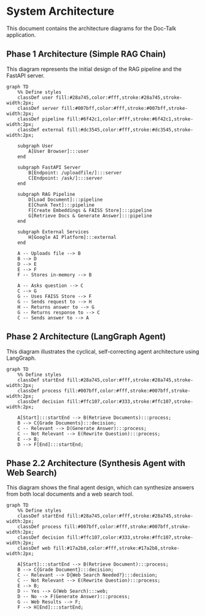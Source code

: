 # System Architecture

This document contains the architecture diagrams for the Doc-Talk application.

## Phase 1 Architecture (Simple RAG Chain)

This diagram represents the initial design of the RAG pipeline and the FastAPI server.

```mermaid
graph TD
    %% Define styles
    classDef user fill:#28a745,color:#fff,stroke:#28a745,stroke-width:2px;
    classDef server fill:#007bff,color:#fff,stroke:#007bff,stroke-width:2px;
    classDef pipeline fill:#6f42c1,color:#fff,stroke:#6f42c1,stroke-width:2px;
    classDef external fill:#dc3545,color:#fff,stroke:#dc3545,stroke-width:2px;

    subgraph User
        A[User Browser]:::user
    end

    subgraph FastAPI Server
        B[Endpoint: /uploadfile/]:::server
        C[Endpoint: /ask/]:::server
    end

    subgraph RAG Pipeline
        D[Load Document]:::pipeline
        E[Chunk Text]:::pipeline
        F[Create Embeddings & FAISS Store]:::pipeline
        G[Retrieve Docs & Generate Answer]:::pipeline
    end

    subgraph External Services
        H[Google AI Platform]:::external
    end

    A -- Uploads file --> B
    B --> D
    D --> E
    E --> F
    F -- Stores in-memory --> B

    A -- Asks question --> C
    C --> G
    G -- Uses FAISS Store --> F
    G -- Sends request to --> H
    H -- Returns answer to --> G
    G -- Returns response to --> C
    C -- Sends answer to --> A

```

## Phase 2 Architecture (LangGraph Agent)

This diagram illustrates the cyclical, self-correcting agent architecture using LangGraph.

```mermaid
graph TD
    %% Define styles
    classDef startEnd fill:#28a745,color:#fff,stroke:#28a745,stroke-width:2px;
    classDef process fill:#007bff,color:#fff,stroke:#007bff,stroke-width:2px;
    classDef decision fill:#ffc107,color:#333,stroke:#ffc107,stroke-width:2px;

    A[Start]:::startEnd --> B(Retrieve Documents):::process;
    B --> C{Grade Documents}:::decision;
    C -- Relevant --> D(Generate Answer):::process;
    C -- Not Relevant --> E(Rewrite Question):::process;
    E --> B;
    D --> F[End]:::startEnd;
```

## Phase 2.2 Architecture (Synthesis Agent with Web Search)

This diagram shows the final agent design, which can synthesize answers from both local documents and a web search tool.

```mermaid
graph TD
    %% Define styles
    classDef startEnd fill:#28a745,color:#fff,stroke:#28a745,stroke-width:2px;
    classDef process fill:#007bff,color:#fff,stroke:#007bff,stroke-width:2px;
    classDef decision fill:#ffc107,color:#333,stroke:#ffc107,stroke-width:2px;
    classDef web fill:#17a2b8,color:#fff,stroke:#17a2b8,stroke-width:2px;

    A[Start]:::startEnd --> B(Retrieve Document):::process;
    B --> C{Grade Document}:::decision;
    C -- Relevant --> D{Web Search Needed?}:::decision;
    C -- Not Relevant --> E(Rewrite Question):::process;
    E --> B;
    D -- Yes --> G(Web Search):::web;
    D -- No --> F(Generate Answer):::process;
    G -- Web Results --> F;
    F --> H[End]:::startEnd;
